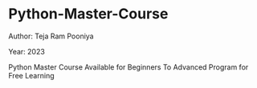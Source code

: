 # Python-Master-Course
Author: Teja Ram Pooniya

Year: 2023

Python Master Course Available for Beginners To Advanced Program for Free Learning
